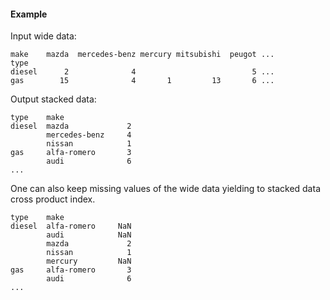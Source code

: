 #### Example

Input wide data: 

    make    mazda  mercedes-benz mercury mitsubishi  peugot ...
    type                                                   
    diesel      2              4                          5 ...
    gas        15              4       1         13       6 ...

Output stacked data:

    type    make         
    diesel  mazda             2
            mercedes-benz     4
            nissan            1
    gas     alfa-romero       3
            audi              6
    ...

One can also keep missing values of the wide data yielding to stacked data cross product index.

    type    make         
    diesel  alfa-romero     NaN
            audi            NaN
            mazda             2
            nissan            1
            mercury         NaN
    gas     alfa-romero       3
            audi              6
    ...